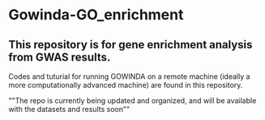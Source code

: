 # Gowinda-GO_enrichment
## This repository is for gene enrichment analysis from GWAS results.
Codes and tuturial for running GOWINDA on a remote machine (ideally a more computationally advanced machine) are found in this repository.

""The repo is currently being updated and organized, and will be available with the datasets and results soon""
